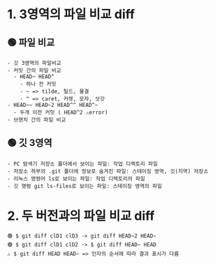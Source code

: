 # 1. 3영역의 파일 비교 diff
## 🟢 파일 비교
```
- 깃 3영역의 파일비교
- 커밋 간의 파일 비교
  - HEAD~ HEAD^
    - 하나 전 커밋
    - ~ => tilde, 틸드, 물결
    - ^ => caret, 커렛, 모자, 삿갓
- HEAD~~ HEAD~2 HEAD^^ HEAD^~
  - 두개 이전 커밋 ( HEAD^2 ⚠️error)
- 브랜치 간의 파일 비교
```
## 🟢 깃 3영역
```
- PC 탐색기 저장소 폴더에서 보이는 파일: 작업 디렉토리 파일
- 저장소 하부의 .git 폴더에 정보로 숨겨진 파일: 스테이징 영역, 깃(지역) 저장소
- 리눅스 명령어 ls로 보이는 파일: 작업 디렉토리의 파일
- 깃 명령 git ls-files로 보이는 파일: 스테이징 영역의 파일
```
# 2. 두 버전과의 파일 비교 diff
```
🟢 $ git diff clD1 clD3 -> git diff HEAD~2 HEAD~
🟢 $ git diff clD1 clD2 -> $ git diff HEAD~ HEAD
⚠️ $ git diff HEAD HEAD~ => 인자의 순서에 따라 결과 표시가 다름
```

